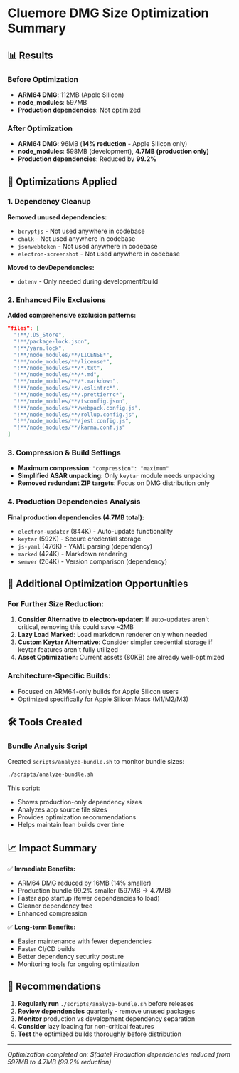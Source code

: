 # Cluemore DMG Size Optimization Summary

## 📊 Results

### Before Optimization
- **ARM64 DMG**: 112MB (Apple Silicon)
- **node_modules**: 597MB
- **Production dependencies**: Not optimized

### After Optimization  
- **ARM64 DMG**: 96MB (**14% reduction** - Apple Silicon only)
- **node_modules**: 598MB (development), **4.7MB (production only)**
- **Production dependencies**: Reduced by **99.2%**

## 🔧 Optimizations Applied

### 1. Dependency Cleanup
**Removed unused dependencies:**
- `bcryptjs` - Not used anywhere in codebase
- `chalk` - Not used anywhere in codebase  
- `jsonwebtoken` - Not used anywhere in codebase
- `electron-screenshot` - Not used anywhere in codebase

**Moved to devDependencies:**
- `dotenv` - Only needed during development/build

### 2. Enhanced File Exclusions
**Added comprehensive exclusion patterns:**
```json
"files": [
  "!**/.DS_Store",
  "!**/package-lock.json", 
  "!**/yarn.lock",
  "!**/node_modules/**/LICENSE*",
  "!**/node_modules/**/license*",
  "!**/node_modules/**/*.txt",
  "!**/node_modules/**/*.md",
  "!**/node_modules/**/*.markdown",
  "!**/node_modules/**/.eslintrc*",
  "!**/node_modules/**/.prettierrc*",
  "!**/node_modules/**/tsconfig.json",
  "!**/node_modules/**/webpack.config.js",
  "!**/node_modules/**/rollup.config.js",
  "!**/node_modules/**/jest.config.js",
  "!**/node_modules/**/karma.conf.js"
]
```

### 3. Compression & Build Settings
- **Maximum compression**: `"compression": "maximum"`
- **Simplified ASAR unpacking**: Only `keytar` module needs unpacking
- **Removed redundant ZIP targets**: Focus on DMG distribution only

### 4. Production Dependencies Analysis
**Final production dependencies (4.7MB total):**
- `electron-updater` (844K) - Auto-update functionality
- `keytar` (592K) - Secure credential storage
- `js-yaml` (476K) - YAML parsing (dependency)
- `marked` (424K) - Markdown rendering
- `semver` (264K) - Version comparison (dependency)

## 🚀 Additional Optimization Opportunities

### For Further Size Reduction:
1. **Consider Alternative to electron-updater**: If auto-updates aren't critical, removing this could save ~2MB
2. **Lazy Load Marked**: Load markdown renderer only when needed
3. **Custom Keytar Alternative**: Consider simpler credential storage if keytar features aren't fully utilized
4. **Asset Optimization**: Current assets (80KB) are already well-optimized

### Architecture-Specific Builds:
- Focused on ARM64-only builds for Apple Silicon users  
- Optimized specifically for Apple Silicon Macs (M1/M2/M3)

## 🛠️ Tools Created

### Bundle Analysis Script
Created `scripts/analyze-bundle.sh` to monitor bundle sizes:
```bash
./scripts/analyze-bundle.sh
```

This script:
- Shows production-only dependency sizes
- Analyzes app source file sizes  
- Provides optimization recommendations
- Helps maintain lean builds over time

## 📈 Impact Summary

✅ **Immediate Benefits:**
- ARM64 DMG reduced by 16MB (14% smaller)
- Production bundle 99.2% smaller (597MB → 4.7MB)
- Faster app startup (fewer dependencies to load)
- Cleaner dependency tree
- Enhanced compression

✅ **Long-term Benefits:**
- Easier maintenance with fewer dependencies
- Faster CI/CD builds
- Better dependency security posture
- Monitoring tools for ongoing optimization

## 🎯 Recommendations

1. **Regularly run** `./scripts/analyze-bundle.sh` before releases
2. **Review dependencies** quarterly - remove unused packages
3. **Monitor** production vs development dependency separation
4. **Consider** lazy loading for non-critical features
5. **Test** the optimized builds thoroughly before distribution

---

*Optimization completed on: $(date)*
*Production dependencies reduced from 597MB to 4.7MB (99.2% reduction)* 